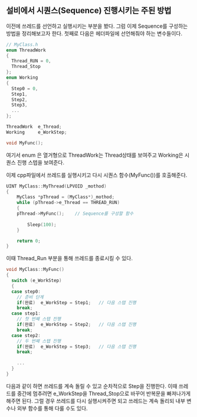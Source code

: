 ## 설비에서 시퀀스(Sequence) 진행시키는 주된 방법

이전에 쓰레드를 선언하고 실행시키는 부분을 봤다.
그럼 이제 Sequence를 구성하는 방법을 정리해보고자 한다.
첫째로 다음은 헤더파일에 선언해줘야 하는 변수들이다.

```cpp
// MyClass.h
enum ThreadWork
{
  Thread_RUN = 0,
  Thread_Stop
};
enum Working
{
  Step0 = 0,
  Step1,
  Step2,
  Step3,
  ...
};

ThreadWork  e_Thread;
Working     e_WorkStep;

void MyFunc();
```

여기서 enum 은 열거형으로 ThreadWork는 Thread상태를 보여주고 Working은 시퀀스 진행 스텝을 보여준다.

이제 cpp파일에서 쓰레드를 실행시키고 다시 시퀀스 함수(MyFunc())를 호출해준다.

```cpp
UINT MyClass::MyThread(LPVOID _mothod)
{
	MyClass *pThread = (MyClass*)_mothod;
	while (pThread->e_Thread == THREAD_RUN)
	{
    pThread->MyFunc();    // Sequence를 구성할 함수
  
		Sleep(100);
	}

	return 0;
}
```

이때 Thread_Run 부분을 통해 쓰레드를 종료시킬 수 있다.

```cpp
void MyClass::MyFunc()
{
  switch (e_WorkStep)
  {
  case step0:
    // 준비 단계
    if(완료)  e_WorkStep = Step1;   // 다음 스탭 진행
    break;
  case step1:
    // 첫 번째 스탭 진행
    if(완료)  e_WorkStep = Step2;   // 다음 스탭 진행
    break;
  case step2:
    // 두 번째 스탭 진행
    if(완료)  e_WorkStep = Step3;   // 다음 스탭 진행
    break;
    
    ...
  }
}
```

다음과 같이 하면 쓰레드를 계속 돌릴 수 있고 순차적으로 Step을 진행한다.
이때 쓰레드를 중간에 멈추려면 e_WorkStep을 Thread_Stop으로 바꾸어 반복문을 빠져나가게 해주면 된다.
그럴 경우 쓰레드를 다시 실행시켜주면 되고 쓰레드는 계속 돌리되 내부 변수나 외부 함수를 통해 다룰 수도 있다.
